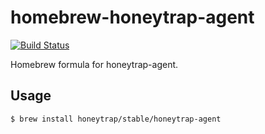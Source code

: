 homebrew-honeytrap-agent
===============
[![Build Status](https://travis-ci.org/honeytrap/homebrew-honeytrap-agent.svg?branch=master)](https://travis-ci.org/honeytrap/homebrew-honeytrap-agent)

Homebrew formula for honeytrap-agent.

## Usage

```bash
$ brew install honeytrap/stable/honeytrap-agent
```
